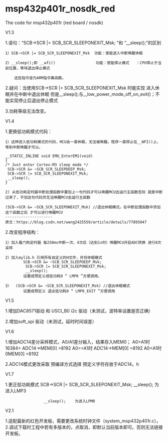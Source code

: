 # msp432p401r_nosdk_red
The code for msp432p401r (red board / nosdk)

V1.3

1.语句：“SCB->SCR |= SCB_SCR_SLEEPONEXIT_Msk; ”和 “__sleep();”的区别
	
	1）SCB->SCR |= SCB_SCR_SLEEPONEXIT_Msk  功能：使能进入中断唤醒休眠

	2）__sleep();即 __wfi()                  功能：使能停止模式   ：CPU停止于当前位置，等待退出停止模式
		 
		这些指令皆为ARM指令集函数。
		
2.疑问：当使用SCB->SCR |= SCB_SCR_SLEEPONEXIT_Msk 时能实现  进入休眠并在中断中退出休眠
		但是__sleep();与__low_power_mode_off_on_exit()；不能实现停止后退出停止模式
		
3.功耗等级无法改变。

V1.4

1.更换低功耗模式代码：
	
	1）这种进入低功耗模式的代码，MCU会一直休眠，无法被唤醒。程序一直停止在__WFI()上，等到中断唤醒才可以。
	
	__STATIC_INLINE void EMU_EnterEM1(void)
	{
	/* Just enter Cortex-M3 sleep mode */
	 SCB->SCR &= ~SCB_SCR_SLEEPDEEP_Msk;
	 SCB->SCR |= SCB_SCR_SLEEPONEXIT_Msk;
	 __sleep();
	}
	
	2) 从低功耗定时器中断处理函数中要加上一句代码才可以唤醒MCU去运行主函数否则 就是中断过来了，不加这句代码页无法唤醒MCU去运行主函数
	
	(SCB->SCR &= ~SCB_SCR_SLEEPONEXIT_Msk) //退出休眠模式。在中断处理函数中添加这个函数之后 才可以进行唤醒MCU
	--------------------- 
	原文：https://blog.csdn.net/wang2425559/article/details/77895047 

2.改变程序结构：
	
	1）加入看门狗定时器 每250ms中断一次，4次后（达到1s时）唤醒MCU开启ADC转换 进行8次采样
	
	2）加入mylib.h 引用所有自定义的H文件，并将休眠模式
			SCB->SCR &= ~SCB_SCR_SLEEPDEEP_Msk;
			 SCB->SCR |= SCB_SCR_SLEEPONEXIT_Msk;
			 __sleep();
	 		设置成预定义成低功耗0 “ LMP0 ”方便调用，
			
	3）	(SCB->SCR &= ~SCB_SCR_SLEEPONEXIT_Msk) //退出休眠模式
			设置成预定义 退出低功耗0 “ LMP0_EXIT ”方便调用

V1.5

1.增加DAC8571驱动 和 USCI_B0 i2c 驱动（未测试，波特率设置是否正确）

2.增加soft_spi 驱动（未测试，延时时间误差）

V1.6

1.增加ADC14差分采样模式，A0/A1差分输入，结果存入MEM0；
	A0>A1时   	 16384> ADC14->MEM[0] >8192
	A0==A1时 	 ADC14->MEM[0] =8192
	A0<A1时     	 0<ADC14->MEM[0] <8192
	
2.ADC14模式更改采取    预编译方式选择    预定义字符存放于ADC14。h

V1.7

1.更正低功耗模式     SCB->SCR |= SCB_SCR_SLEEPONEXIT_Msk;  __sleep(); 为进入LMP3
     
					 __sleep();    为进入LPM0
			

V2.1

1.适配最新的红色开发板，需要更改系统时钟文件（system_msp432p401r.c）。
2.调试下载时工程中若有多版本的，点取消，即默认当前版本即可。否则无法链接开发板。			
